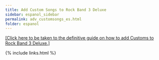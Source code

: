 ```yaml
---
title: Add Custom Songs to Rock Band 3 Deluxe
sidebar: espanol_sidebar
permalink: adv_customsongs_es.html
folder: espanol
---
```


[[Click here to be taken to the definitive guide on how to add Customs to Rock Band 3 Deluxe.]](https://docs.google.com/document/d/1ELUI8Q2W7PH9tdugeKnsjhqa-IH3T-oy6uGTDY_8z30/)

{% include links.html %}